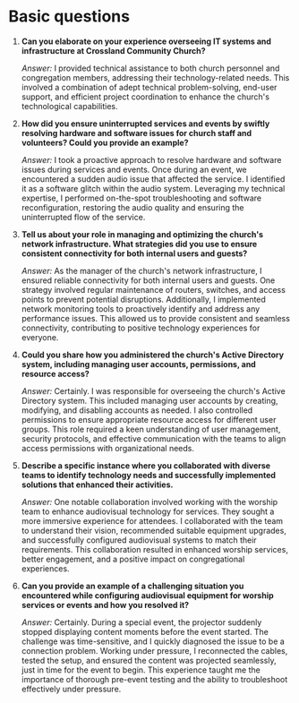 # Basic questions
1. **Can you elaborate on your experience overseeing IT systems and infrastructure at Crossland Community Church?**
    
    _Answer:_  I provided technical assistance to both church personnel and congregation members, addressing their technology-related needs. This involved a combination of adept technical problem-solving, end-user support, and efficient project coordination to enhance the church's technological capabilities.
    
2. **How did you ensure uninterrupted services and events by swiftly resolving hardware and software issues for church staff and volunteers? Could you provide an example?**
    
    _Answer:_ I took a proactive approach to resolve hardware and software issues during services and events. Once during an event, we encountered a sudden audio issue that affected the  service. I identified it as a software glitch within the audio system. Leveraging my technical expertise, I performed on-the-spot troubleshooting and software reconfiguration, restoring the audio quality and ensuring the uninterrupted flow of the service.
    
3. **Tell us about your role in managing and optimizing the church's network infrastructure. What strategies did you use to ensure consistent connectivity for both internal users and guests?**
    
    _Answer:_ As the manager of the church's network infrastructure, I ensured reliable connectivity for both internal users and guests. One strategy involved regular maintenance of routers, switches, and access points to prevent potential disruptions. Additionally, I implemented network monitoring tools to proactively identify and address any performance issues. This allowed us to provide consistent and seamless connectivity, contributing to positive technology experiences for everyone.
    
4. **Could you share how you administered the church's Active Directory system, including managing user accounts, permissions, and resource access?**
    
    _Answer:_ Certainly. I was responsible for overseeing the church's Active Directory system. This included managing user accounts by creating, modifying, and disabling accounts as needed. I also controlled permissions to ensure appropriate resource access for different user groups. This role required a keen understanding of user management, security protocols, and effective communication with the teams to align access permissions with organizational needs.
    
5. **Describe a specific instance where you collaborated with diverse teams to identify technology needs and successfully implemented solutions that enhanced their activities.**
    
    _Answer:_ One notable collaboration involved working with the worship team to enhance audiovisual technology for services. They sought a more immersive experience for attendees. I collaborated with the team to understand their vision, recommended suitable equipment upgrades, and successfully configured audiovisual systems to match their requirements. This collaboration resulted in enhanced worship services, better engagement, and a positive impact on congregational experiences.
    
6. **Can you provide an example of a challenging situation you encountered while configuring audiovisual equipment for worship services or events and how you resolved it?**
    
    _Answer:_ Certainly. During a special event, the projector suddenly stopped displaying content moments before the event started. The challenge was time-sensitive, and I quickly diagnosed the issue to be a connection problem. Working under pressure, I reconnected the cables, tested the setup, and ensured the content was projected seamlessly, just in time for the event to begin. This experience taught me the importance of thorough pre-event testing and the ability to troubleshoot effectively under pressure.